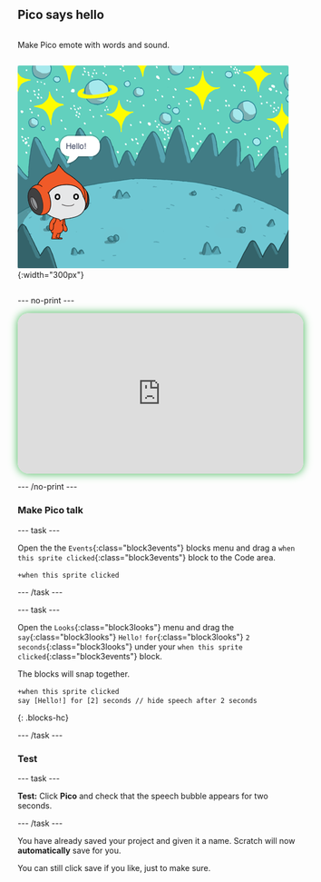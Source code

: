 ## Pico says hello

<div style="display: flex; flex-wrap: wrap">
<div style="flex-basis: 200px; flex-grow: 1; margin-right: 15px;">
  
Make Pico emote with words and sound.
</div>
<div>

![The Pico sprite saying, "Hello!"](images/pico-step2.png){:width="300px"}

</div>
</div>

--- no-print ---

<div style="position: relative; width: 100%; aspect-ratio: 16 / 9; border-radius: 20px; box-shadow: 0 0 15px #3fb654; overflow: hidden;">
<iframe
    src="https://www.youtube.com/embed/wZU1QGnKG8c?rel=0&cc_load_policy=1"
    style="position: absolute; inset: 0; width: 100%; height: 100%; border: none;"
    allowfullscreen>
</iframe>
</div>

--- /no-print ---

### Make Pico talk

--- task ---

Open the the `Events`{:class="block3events"} blocks menu and drag a `when this sprite clicked`{:class="block3events"} block to the Code area.

```blocks3
+when this sprite clicked
```

--- /task ---

--- task ---

Open the `Looks`{:class="block3looks"} menu and drag the `say`{:class="block3looks"} `Hello!` `for`{:class="block3looks"} `2` `seconds`{:class="block3looks"} under your `when this sprite clicked`{:class="block3events"} block.

The blocks will snap together.

```blocks3
+when this sprite clicked
say [Hello!] for [2] seconds // hide speech after 2 seconds
```
{: .blocks-hc}

--- /task ---

### Test

--- task ---

**Test:** Click **Pico** and check that the speech bubble appears for two seconds.

--- /task ---

You have already saved your project and given it a name. Scratch will now **automatically** save for you. 

You can still click save if you like, just to make sure.
